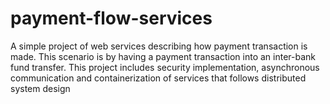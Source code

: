 # payment-flow-services
A simple project of web services describing how payment transaction is made. This scenario is by having a payment transaction into an inter-bank fund transfer. This project  includes security implementation, asynchronous communication and containerization of services that follows distributed system design
